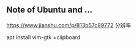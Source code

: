 ## Note of Ubuntu and ...


https://www.jianshu.com/p/813b57c89772   分辨率

apt install vim-gtk
+clipboard
